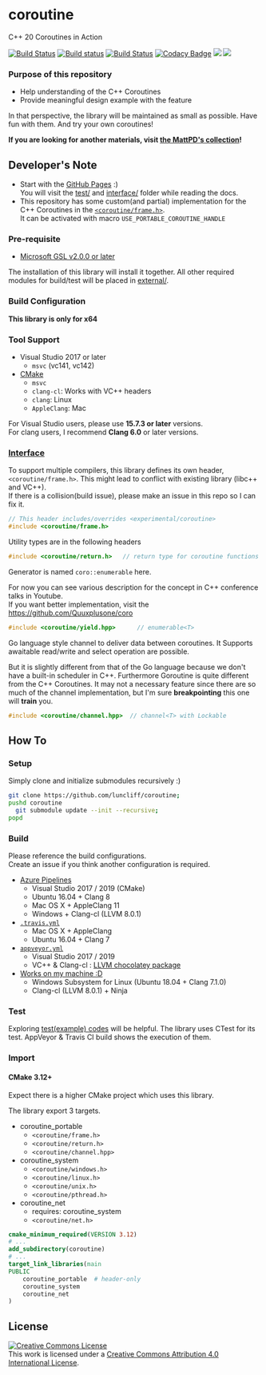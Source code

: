 # coroutine

C++ 20 Coroutines in Action

[![Build Status](https://dev.azure.com/luncliff/personal/_apis/build/status/luncliff.coroutine?branchName=master)](https://dev.azure.com/luncliff/personal/_build/latest?definitionId=27&branchName=master)
[![Build status](https://ci.appveyor.com/api/projects/status/vpjssf4g6cv4a4ys/branch/master?svg=true)](https://ci.appveyor.com/project/luncliff/coroutine/branch/master)
[![Build Status](https://travis-ci.org/luncliff/coroutine.svg?branch=dev%2F1.5)](https://travis-ci.org/luncliff/coroutine)
[![Codacy Badge](https://api.codacy.com/project/badge/Grade/38aa16f6d7e046898af3835918c0cd5e)](https://app.codacy.com/app/luncliff/coroutine?utm_source=github.com&utm_medium=referral&utm_content=luncliff/coroutine&utm_campaign=Badge_Grade_Dashboard)
[![](https://sonarcloud.io/api/project_badges/measure?project=luncliff_coroutine&metric=sqale_rating)](https://sonarcloud.io/dashboard?id=luncliff_coroutine)
[![](https://sonarcloud.io/api/project_badges/measure?project=luncliff_coroutine&metric=ncloc)](https://sonarcloud.io/dashboard?id=luncliff_coroutine)

### Purpose of this repository

* Help understanding of the C++ Coroutines
* Provide meaningful design example with the feature

In that perspective, the library will be maintained as small as possible. Have fun with them. And try your own coroutines!

**If you are looking for another materials, visit [the MattPD's collection](https://gist.github.com/MattPD/9b55db49537a90545a90447392ad3aeb#file-cpp-std-coroutines-draft-md)!**

## Developer's Note

* Start with the [GitHub Pages](https://luncliff.github.io/coroutine) :)  
  You will visit the [test/](./test/) and [interface/](./interface/coroutine) folder while reading the docs.
* This repository has some custom(and partial) implementation for the C++ Coroutines in the [`<coroutine/frame.h>`](./interface/coroutine/frame.h).  
  It can be activated with macro `USE_PORTABLE_COROUTINE_HANDLE`

### Pre-requisite

* [Microsoft GSL v2.0.0 or later](https://github.com/microsoft/gsl)

The installation of this library will install it together.
All other required modules for build/test will be placed in [external/](./external).

### Build Configuration

**This library is only for x64**

### Tool Support

* Visual Studio 2017 or later
  * `msvc` (vc141, vc142)
* [CMake](./CMakeLists.txt)
  * `msvc`
  * `clang-cl`: Works with VC++ headers
  * `clang`: Linux
  * `AppleClang`: Mac

For Visual Studio users, please use **15.7.3 or later** versions.  
For clang users, I recommend **Clang 6.0** or later versions.

### [Interface](./interface)

To support multiple compilers, this library defines its own header, `<coroutine/frame.h>`. This might lead to conflict with existing library (libc++ and VC++).  
If there is a collision(build issue), please make an issue in this repo so I can fix it. 

```c++
// This header includes/overrides <experimental/coroutine>
#include <coroutine/frame.h>
```

Utility types are in the following headers

```c++
#include <coroutine/return.h>   // return type for coroutine functions
```

Generator is named `coro::enumerable` here.

For now you can see various description for the concept in C++ conference talks in Youtube.  
If you want better implementation, visit the https://github.com/Quuxplusone/coro

```c++
#include <coroutine/yield.hpp>      // enumerable<T>
```

Go language style channel to deliver data between coroutines. 
It Supports awaitable read/write and select operation are possible.

But it is slightly different from that of the Go language because we don't have a built-in scheduler in C++. Furthermore Goroutine is quite different from the C++ Coroutines.
It may not a necessary feature since there are so much of the channel implementation, but I'm sure **breakpointing** this one will **train** you.

```c++
#include <coroutine/channel.hpp>  // channel<T> with Lockable
```

## How To

### Setup

Simply clone and initialize submodules recursively :)

```bash
git clone https://github.com/luncliff/coroutine;
pushd coroutine
  git submodule update --init --recursive;
popd
```

### Build

Please reference the build configurations.  
Create an issue if you think another configuration is required.

* [Azure Pipelines](https://dev.azure.com/luncliff/personal/_build/latest?definitionId=13?branchName=master)
  * Visual Studio 2017 / 2019 (CMake)
  * Ubuntu 16.04 + Clang 8
  * Mac OS X + AppleClang 11
  * Windows + Clang-cl (LLVM 8.0.1)
* [`.travis.yml`](./.travis.yml)
  * Mac OS X + AppleClang
  * Ubuntu 16.04 + Clang 7
* [`appveyor.yml`](./appveyor.yml)
  * Visual Studio 2017 / 2019
  * VC++ & Clang-cl : [LLVM chocolatey package](https://chocolatey.org/packages/llvm)
* [Works on my machine :D](https://github.com/nikku/works-on-my-machine)
  * Windows Subsystem for Linux (Ubuntu 18.04 + Clang 7.1.0)
  * Clang-cl (LLVM 8.0.1) + Ninja

### Test

Exploring [test(example) codes](./test) will be helpful. The library uses CTest for its test.
AppVeyor & Travis CI build shows the execution of them.

### Import

#### CMake 3.12+

Expect there is a higher CMake project which uses this library.

The library export 3 targets.
* coroutine_portable
  * `<coroutine/frame.h>`
  * `<coroutine/return.h>`
  * `<coroutine/channel.hpp>`
* coroutine_system
  * `<coroutine/windows.h>`
  * `<coroutine/linux.h>`
  * `<coroutine/unix.h>`
  * `<coroutine/pthread.h>`
* coroutine_net 
  * requires: coroutine_system
  * `<coroutine/net.h>`

```cmake
cmake_minimum_required(VERSION 3.12)
# ...
add_subdirectory(coroutine)
# ...
target_link_libraries(main
PUBLIC
    coroutine_portable  # header-only
    coroutine_system
    coroutine_net
)
```

## License

<a rel="license" href="http://creativecommons.org/licenses/by/4.0/"><img alt="Creative Commons License" style="border-width:0" src="https://i.creativecommons.org/l/by/4.0/88x31.png" /></a><br />This work is licensed under a <a rel="license" href="http://creativecommons.org/licenses/by/4.0/">Creative Commons Attribution 4.0 International License</a>.

